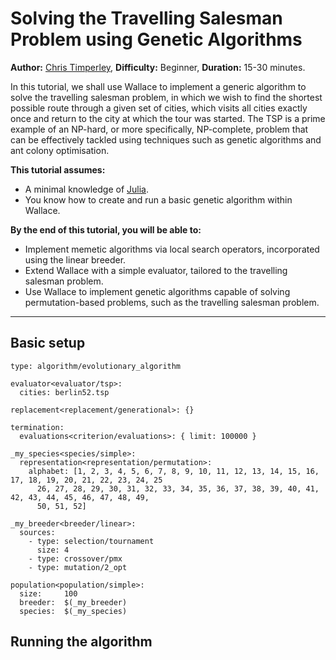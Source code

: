 # Solving the Travelling Salesman Problem using Genetic Algorithms

**Author:** [Chris Timperley](http://www.christimperley.co.uk),
**Difficulty:** Beginner,
**Duration:** 15-30 minutes.

In this tutorial, we shall use Wallace to implement a generic algorithm to
solve the travelling salesman problem, in which we wish to find the shortest
possible route through a given set of cities, which visits all cities exactly once
and return to the city at which the tour was started. The TSP is a prime example
of an NP-hard, or more specifically, NP-complete, problem that can be
effectively tackled using techniques such as genetic algorithms and ant colony
optimisation.

**This tutorial assumes:**

* A minimal knowledge of [Julia](http://julialang.org/).
* You know how to create and run a basic genetic algorithm within Wallace.

**By the end of this tutorial, you will be able to:**

* Implement memetic algorithms via local search operators, incorporated using
  the linear breeder.
* Extend Wallace with a simple evaluator, tailored to the travelling salesman
  problem.
* Use Wallace to implement genetic algorithms capable of solving
  permutation-based problems, such as the travelling salesman problem.

--------------------------------------------------------------------------------

## Basic setup

```
type: algorithm/evolutionary_algorithm

evaluator<evaluator/tsp>:
  cities: berlin52.tsp

replacement<replacement/generational>: {}

termination:
  evaluations<criterion/evaluations>: { limit: 100000 }

_my_species<species/simple>:
  representation<representation/permutation>:
    alphabet: [1, 2, 3, 4, 5, 6, 7, 8, 9, 10, 11, 12, 13, 14, 15, 16, 17, 18, 19, 20, 21, 22, 23, 24, 25
      26, 27, 28, 29, 30, 31, 32, 33, 34, 35, 36, 37, 38, 39, 40, 41, 42, 43, 44, 45, 46, 47, 48, 49,
      50, 51, 52]

_my_breeder<breeder/linear>:
  sources:
    - type: selection/tournament
      size: 4
    - type: crossover/pmx
    - type: mutation/2_opt

population<population/simple>:
  size:     100
  breeder:  $(_my_breeder)
  species:  $(_my_species)
```

## Running the algorithm

